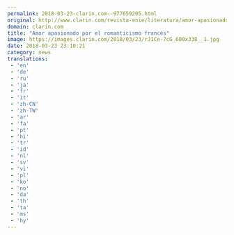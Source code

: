 ```yaml
---
permalink: 2018-03-23-clarin.com--977659205.html
original: http://www.clarin.com/revista-enie/literatura/amor-apasionado-romanticismo-frances_0_BySEteQcG.html
domain: clarin.com
title: "Amor apasionado por el romanticismo francés"
image: https://images.clarin.com/2018/03/23/rJ1Ce-7cG_600x338__1.jpg
date: 2018-03-23 23:10:21
category: news
translations: 
 - 'en'
 - 'de'
 - 'ru'
 - 'ja'
 - 'fr'
 - 'it'
 - 'zh-CN'
 - 'zh-TW'
 - 'ar'
 - 'fa'
 - 'pt'
 - 'hi'
 - 'tr'
 - 'id'
 - 'nl'
 - 'sv'
 - 'vi'
 - 'pl'
 - 'ko'
 - 'no'
 - 'da'
 - 'th'
 - 'ta'
 - 'ms'
 - 'hy'
---
```



